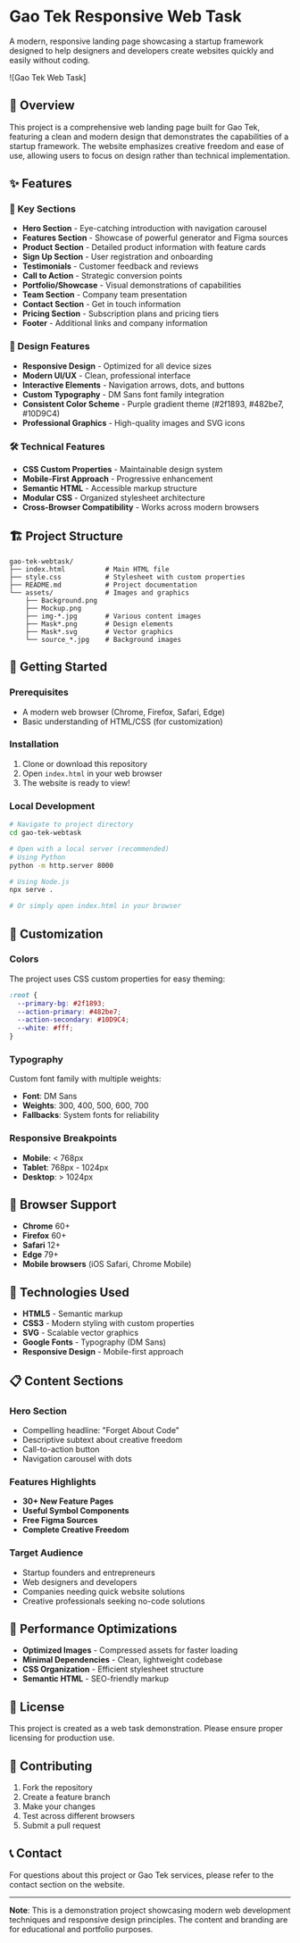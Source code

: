 # Gao Tek Responsive Web Task

A modern, responsive landing page showcasing a startup framework designed to help designers and developers create websites quickly and easily without coding.

![Gao Tek Web Task]

## 🚀 Overview

This project is a comprehensive web landing page built for Gao Tek, featuring a clean and modern design that demonstrates the capabilities of a startup framework. The website emphasizes creative freedom and ease of use, allowing users to focus on design rather than technical implementation.

## ✨ Features

### 🎯 Key Sections
- **Hero Section** - Eye-catching introduction with navigation carousel
- **Features Section** - Showcase of powerful generator and Figma sources
- **Product Section** - Detailed product information with feature cards
- **Sign Up Section** - User registration and onboarding
- **Testimonials** - Customer feedback and reviews
- **Call to Action** - Strategic conversion points
- **Portfolio/Showcase** - Visual demonstrations of capabilities
- **Team Section** - Company team presentation
- **Contact Section** - Get in touch information
- **Pricing Section** - Subscription plans and pricing tiers
- **Footer** - Additional links and company information

### 🎨 Design Features
- **Responsive Design** - Optimized for all device sizes
- **Modern UI/UX** - Clean, professional interface
- **Interactive Elements** - Navigation arrows, dots, and buttons
- **Custom Typography** - DM Sans font family integration
- **Consistent Color Scheme** - Purple gradient theme (#2f1893, #482be7, #10D9C4)
- **Professional Graphics** - High-quality images and SVG icons

### 🛠️ Technical Features
- **CSS Custom Properties** - Maintainable design system
- **Mobile-First Approach** - Progressive enhancement
- **Semantic HTML** - Accessible markup structure
- **Modular CSS** - Organized stylesheet architecture
- **Cross-Browser Compatibility** - Works across modern browsers

## 🏗️ Project Structure

```
gao-tek-webtask/
├── index.html          # Main HTML file
├── style.css           # Stylesheet with custom properties
├── README.md           # Project documentation
└── assets/             # Images and graphics
    ├── Background.png
    ├── Mockup.png
    ├── img-*.jpg       # Various content images
    ├── Mask*.png       # Design elements
    ├── Mask*.svg       # Vector graphics
    └── source_*.jpg    # Background images
```

## 🚀 Getting Started

### Prerequisites
- A modern web browser (Chrome, Firefox, Safari, Edge)
- Basic understanding of HTML/CSS (for customization)

### Installation
1. Clone or download this repository
2. Open `index.html` in your web browser
3. The website is ready to view!

### Local Development
```bash
# Navigate to project directory
cd gao-tek-webtask

# Open with a local server (recommended)
# Using Python
python -m http.server 8000

# Using Node.js
npx serve .

# Or simply open index.html in your browser
```

## 🎨 Customization

### Colors
The project uses CSS custom properties for easy theming:

```css
:root {
  --primary-bg: #2f1893;
  --action-primary: #482be7;
  --action-secondary: #10D9C4;
  --white: #fff;
}
```

### Typography
Custom font family with multiple weights:
- **Font**: DM Sans
- **Weights**: 300, 400, 500, 600, 700
- **Fallbacks**: System fonts for reliability

### Responsive Breakpoints
- **Mobile**: < 768px
- **Tablet**: 768px - 1024px
- **Desktop**: > 1024px

## 📱 Browser Support

- **Chrome** 60+
- **Firefox** 60+
- **Safari** 12+
- **Edge** 79+
- **Mobile browsers** (iOS Safari, Chrome Mobile)

## 🔧 Technologies Used

- **HTML5** - Semantic markup
- **CSS3** - Modern styling with custom properties
- **SVG** - Scalable vector graphics
- **Google Fonts** - Typography (DM Sans)
- **Responsive Design** - Mobile-first approach

## 📋 Content Sections

### Hero Section
- Compelling headline: "Forget About Code"
- Descriptive subtext about creative freedom
- Call-to-action button
- Navigation carousel with dots

### Features Highlights
- **30+ New Feature Pages**
- **Useful Symbol Components**
- **Free Figma Sources**
- **Complete Creative Freedom**

### Target Audience
- Startup founders and entrepreneurs
- Web designers and developers
- Companies needing quick website solutions
- Creative professionals seeking no-code solutions

## 🎯 Performance Optimizations

- **Optimized Images** - Compressed assets for faster loading
- **Minimal Dependencies** - Clean, lightweight codebase
- **CSS Organization** - Efficient stylesheet structure
- **Semantic HTML** - SEO-friendly markup

## 📄 License

This project is created as a web task demonstration. Please ensure proper licensing for production use.

## 🤝 Contributing

1. Fork the repository
2. Create a feature branch
3. Make your changes
4. Test across different browsers
5. Submit a pull request

## 📞 Contact

For questions about this project or Gao Tek services, please refer to the contact section on the website.

---

**Note**: This is a demonstration project showcasing modern web development techniques and responsive design principles. The content and branding are for educational and portfolio purposes.